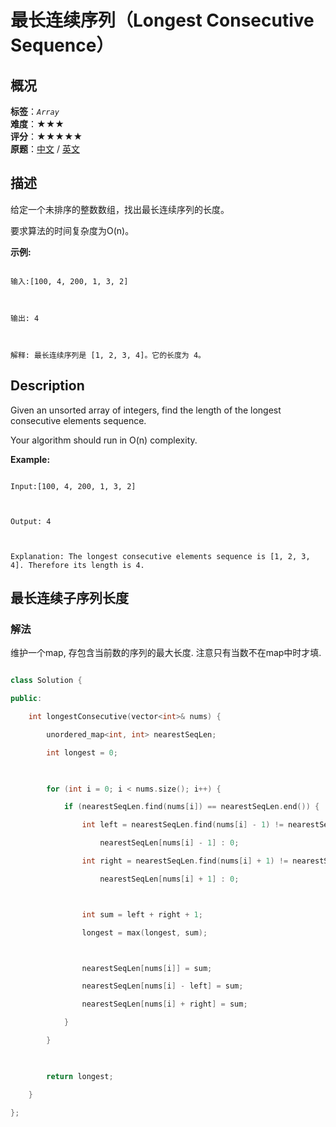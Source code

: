 # 最长连续序列（Longest Consecutive Sequence）
## 概况
**标签**：*`Array`*<br>
**难度**：★★★<br>
**评分**：★★★★★<br>
**原题**：[中文](https://leetcode-cn.com/problems/longest-consecutive-sequence) / [英文](https://leetcode.com/problems/longest-consecutive-sequence)
## 描述

给定一个未排序的整数数组，找出最长连续序列的长度。



要求算法的时间复杂度为O(n)。



**示例:**

```

输入:[100, 4, 200, 1, 3, 2]



输出: 4



解释: 最长连续序列是 [1, 2, 3, 4]。它的长度为 4。

```



## Description

Given an unsorted array of integers, find the length of the longest consecutive elements sequence.



Your algorithm should run in O(n) complexity.



**Example:**

```

Input:[100, 4, 200, 1, 3, 2]



Output: 4



Explanation: The longest consecutive elements sequence is [1, 2, 3, 4]. Therefore its length is 4.

```





## 最长连续子序列长度

### 解法

维护一个map, 存包含当前数的序列的最大长度. 注意只有当数不在map中时才填.

```c++

class Solution {

public:

    int longestConsecutive(vector<int>& nums) {

        unordered_map<int, int> nearestSeqLen;

        int longest = 0;

        

        for (int i = 0; i < nums.size(); i++) {

            if (nearestSeqLen.find(nums[i]) == nearestSeqLen.end()) {

                int left = nearestSeqLen.find(nums[i] - 1) != nearestSeqLen.end() ?

                    nearestSeqLen[nums[i] - 1] : 0;

                int right = nearestSeqLen.find(nums[i] + 1) != nearestSeqLen.end() ?

                    nearestSeqLen[nums[i] + 1] : 0;



                int sum = left + right + 1;

                longest = max(longest, sum);



                nearestSeqLen[nums[i]] = sum;

                nearestSeqLen[nums[i] - left] = sum;

                nearestSeqLen[nums[i] + right] = sum;

            }

        }

        

        return longest;

    }

};

```